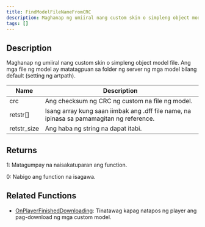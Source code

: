 ```yaml
---
title: FindModelFileNameFromCRC
description: Maghanap ng umiiral nang custom skin o simpleng object model file.
tags: []
---
```


<VersionWarn version='SA-MP 0.3.DL R1' />

## Description

Maghanap ng umiiral nang custom skin o simpleng object model file. Ang mga file ng model ay matatagpuan sa folder ng server ng mga model bilang default (setting ng artpath).

| Name        | Description                                                           |
| ----------- | --------------------------------------------------------------------- |
| crc         | Ang checksum ng CRC ng custom na file ng model.                       |
| retstr[]    | Isang array kung saan iimbak ang .dff file name, na ipinasa sa pamamagitan ng reference. |
| retstr_size | Ang haba ng string na dapat itabi.                                    |

## Returns

1: Matagumpay na naisakatuparan ang function.

0: Nabigo ang function na isagawa.

## Related Functions

- [OnPlayerFinishedDownloading](../callbacks/OnPlayerFinishedDownloading): Tinatawag kapag natapos ng player ang pag-download ng mga custom model.